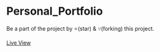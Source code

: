 # Personal_Portfolio

Be a part of the project by ⭐️(star) & ⑂(forking) this project.

[Live View](https://https://shanedrasingh.github.io/portfolio/)

